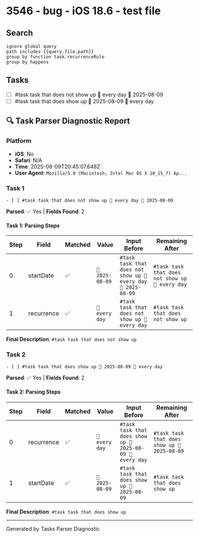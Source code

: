 # 3546 - bug - iOS 18.6 - test file

## Search

```tasks
ignore global query
path includes {{query.file.path}}
group by function task.recurrenceRule
group by happens
```

## Tasks

- [ ] #task task that does not show up 🔁 every day 🛫 2025-08-09
- [ ] #task task that does show up 🛫 2025-08-09 🔁 every day

## 🔍 Task Parser Diagnostic Report

### Platform

- **iOS**: No
- **Safari**: N/A
- **Time**: 2025-08-09T20:45:07.648Z
- **User Agent**: `Mozilla/5.0 (Macintosh; Intel Mac OS X 10_15_7) Ap...`

### Task 1

```text
- [ ] #task task that does not show up 🔁 every day 🛫 2025-08-09
```

**Parsed**: ✅ Yes | **Fields Found**: 2

#### Task 1: Parsing Steps

| Step | Field      | Matched | Value           | Input Before                                                  | Remaining After                                 |
| ---- | ---------- | ------- | --------------- | ------------------------------------------------------------- | ----------------------------------------------- |
| 0    | startDate  | ✅      | `🛫 2025-08-09` | `#task task that does not show up 🔁 every day 🛫 2025-08-09` | `#task task that does not show up 🔁 every day` |
| 1    | recurrence | ✅      | `🔁 every day`  | `#task task that does not show up 🔁 every day`               | `#task task that does not show up`              |

**Final Description**: `#task task that does not show up`

### Task 2

```text
- [ ] #task task that does show up 🛫 2025-08-09 🔁 every day
```

**Parsed**: ✅ Yes | **Fields Found**: 2

#### Task 2: Parsing Steps

| Step | Field      | Matched | Value           | Input Before                                              | Remaining After                              |
| ---- | ---------- | ------- | --------------- | --------------------------------------------------------- | -------------------------------------------- |
| 0    | recurrence | ✅      | `🔁 every day`  | `#task task that does show up 🛫 2025-08-09 🔁 every day` | `#task task that does show up 🛫 2025-08-09` |
| 1    | startDate  | ✅      | `🛫 2025-08-09` | `#task task that does show up 🛫 2025-08-09`              | `#task task that does show up`               |

**Final Description**: `#task task that does show up`

---
Generated by Tasks Parser Diagnostic
